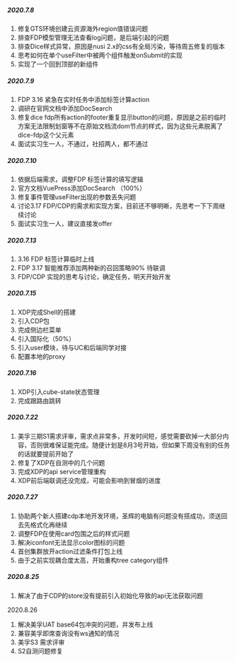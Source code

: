 ##### 2020.7.8

1. 修复GTS环境创建云资源海外region值错误问题
2. 排查FDP模型管理无法查看log问题，是后端引起的问题
3. 排查Dice样式异常，原因是nusi 2.x的css有全局污染，等待周五修复的版本
4. 思考如何在单个useFilter中被两个组件触发onSubmit的实现
5. 实现了一个回到顶部的新组件

##### 2020.7.9

1. FDP 3.16 紧急在实时任务中添加标签计算action
2. 调研在官网文档中添加DocSearch
3. 修复dice fdp所有action的footer重复显示button的问题，原因是之前的临时方案无法限制划窗等不在原始文档流dom节点的样式，因为这些元素脱离了dice-fdp这个父元素
4. 面试实习生一人，不通过，社招两人，都不通过

##### 2020.7.10

1. 依据后端需求，调整FDP 标签计算的填写逻辑
2. 官方文档VuePress添加DocSearch （100%）
3. 修复事件管理useFilter出现的参数丢失问题
4. 讨论3.17 FDP/CDP的需求和实现方案，目前还不够明晰，先思考一下下周继续讨论
5. 面试实习生一人，建议直接发offer

##### 2020.7.13

1. 3.16 FDP 标签计算临时上线
2. FDP 3.17 智能推荐添加两种新的召回策略90% 待联调
3. FDP/CDP 实现的思考与讨论，确定任务，明天开始开发

##### 2020.7.15

1. XDP完成Shell的搭建
2. 引入CDP包
3. 完成侧边栏菜单
4. 引入国际化（50%）
5. 引入user模块，待与UC和后端同学对接
6. 配置本地的proxy



##### 2020.7.16

1. XDP引入cube-state状态管理
2. 完成跟路由跳转



##### 2020.7.22

1. 美孚三期S1需求评审，需求点非常多，开发时间短，感觉需要砍掉一大部分内容，否则很难保证能完成。随便计划是8月3号开始，但如果下周没有别的任务的话就要提前开始了
2. 修复了XDP在自测中的几个问题
3. 完成XDP的api service管理重构
4. XDP前后端联调还没完成，可能会影响到冒烟的进度

##### 2020.7.27

1. 协助两个新人搭建cdp本地开发环境，圣辉的电脑有问题没有搭成功，须送回去先格式化再继续
2. 调整FDP在使用card包围之后的样式问题
3. 解决iconfont无法显示color图标的问题
4. 首创集群放开action过滤条件打包上线
5. 由于之前实现耦合度太高，开始重构tree category组件

##### **2020.8.25**

1. 解决了由于CDP的store没有提前引入初始化导致的api无法获取问题



2020.8.26

1. 解决美孚UAT base64包冲突的问题，并发布上线
2. 兼容美孚即席查询没有ws通知的情况
3. 美孚S3 需求评审
4. S2自测问题修复